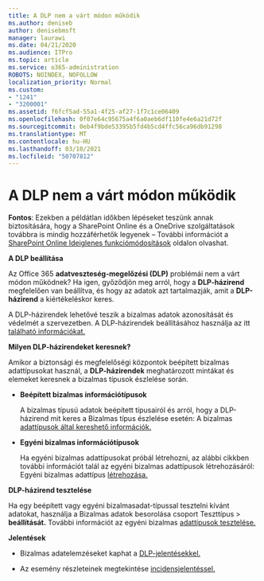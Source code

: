 ```yaml
---
title: A DLP nem a várt módon működik
ms.author: deniseb
author: denisebmsft
manager: laurawi
ms.date: 04/21/2020
ms.audience: ITPro
ms.topic: article
ms.service: o365-administration
ROBOTS: NOINDEX, NOFOLLOW
localization_priority: Normal
ms.custom:
- "1241"
- "3200001"
ms.assetid: f6fcf5ad-55a1-4f25-af27-1f7c1ce06409
ms.openlocfilehash: 0f07e64c95675a4f6a0aeb6df110fe4e6a21d72f
ms.sourcegitcommit: 0eb4f9bde53395b5fd4b5cd4ffc56ca96db91298
ms.translationtype: MT
ms.contentlocale: hu-HU
ms.lasthandoff: 03/10/2021
ms.locfileid: "50707812"
---
```

# <a name="dlp-not-working-as-expected"></a>A DLP nem a várt módon működik

**Fontos**: Ezekben a példátlan időkben lépéseket teszünk annak biztosítására, hogy a SharePoint Online és a OneDrive szolgáltatások továbbra is mindig hozzáférhetők legyenek – További információt a [SharePoint Online Ideiglenes funkciómódosítások](https://aka.ms/ODSPAdjustments) oldalon olvashat.

 **A DLP beállítása**

Az Office 365 **adatveszteség-megelőzési (DLP)** problémái nem a várt módon működnek? Ha igen, győződjön meg arról, hogy a **DLP-házirend** megfelelően van beállítva, és hogy az adatok azt tartalmazják, amit a **DLP-házirend** a kiértékeléskor keres.
  
A DLP-házirendek lehetővé teszik a bizalmas adatok azonosítását és védelmét a szervezetben. A DLP-házirendek beállításához használja az itt [található információkat.](https://docs.microsoft.com/microsoft-365/compliance/create-a-dlp-policy-from-a-template)
  
 **Milyen DLP-házirendeket keresnek?**
  
Amikor a biztonsági és megfelelőségi központok beépített bizalmas adattípusokat használ, a **DLP-házirendek** meghatározott mintákat és elemeket keresnek a bizalmas típusok észlelése során.
  
- **Beépített bizalmas információtípusok**

    A bizalmas típusú adatok beépített típusairól és arról, hogy a DLP-házirend mit keres a Bizalmas típus észlelése esetén: A bizalmas [adattípusok által kereshető információk.](https://docs.microsoft.com/microsoft-365/compliance/sensitive-information-type-entity-definitions)

- **Egyéni bizalmas információtípusok**

    Ha egyéni bizalmas adattípusokat próbál létrehozni, az alábbi cikkben további információt talál az egyéni bizalmas adattípusok létrehozásáról: Egyéni bizalmas adattípus [létrehozása.](https://docs.microsoft.com/microsoft-365/compliance/create-a-custom-sensitive-information-type)

**DLP-házirend tesztelése**

Ha egy beépített vagy egyéni bizalmasadat-típussal tesztelni kívánt adatokat, használja a Bizalmas adatok besorolása csoport Teszttípus   >  **beállítását.** További információt az egyéni bizalmas [adattípusok tesztelése.](https://docs.microsoft.com/microsoft-365/compliance/create-a-custom-sensitive-information-type#create-custom-sensitive-information-types-in-the-security--compliance-center)

 **Jelentések**
  
- Bizalmas adatelemzéseket kaphat a [DLP-jelentésekkel.](https://docs.microsoft.com/microsoft-365/compliance/data-loss-prevention-policies#dlp-reports)

- Az esemény részleteinek megtekintése [incidensjelentéssel.](https://docs.microsoft.com/microsoft-365/compliance/data-loss-prevention-policies#incident-reports)
